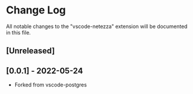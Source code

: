 # Change Log
All notable changes to the "vscode-netezza" extension will be documented in this file.

## [Unreleased]

## [0.0.1] - 2022-05-24
- Forked from vscode-postgres